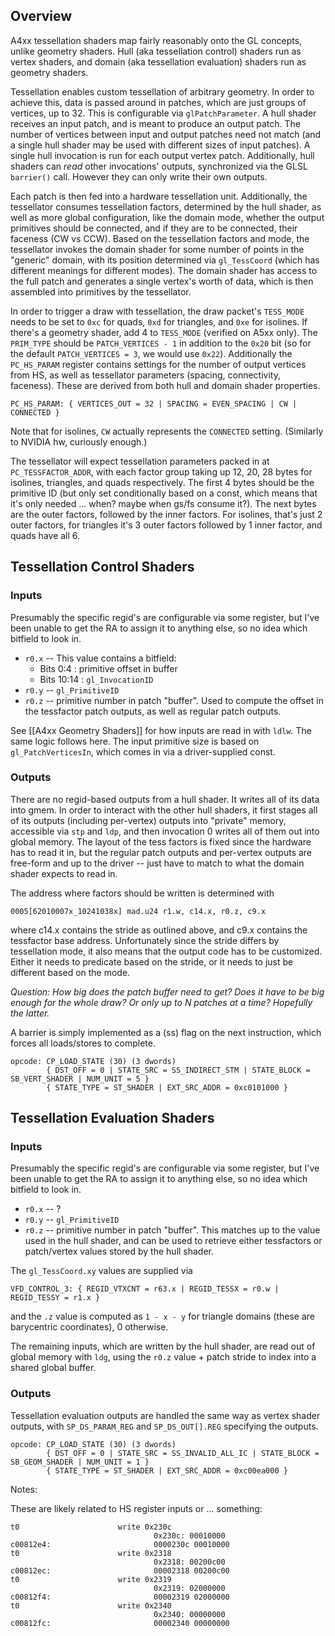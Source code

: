Overview
--------

A4xx tessellation shaders map fairly reasonably onto the GL concepts, unlike geometry shaders. Hull (aka tessellation control) shaders run as vertex shaders, and domain (aka tessellation evaluation) shaders run as geometry shaders.

Tessellation enables custom tessellation of arbitrary geometry. In order to achieve this, data is passed around in patches, which are just groups of vertices, up to 32. This is configurable via `glPatchParameter`. A hull shader receives an input patch, and is meant to produce an output patch. The number of vertices between input and output patches need not match (and a single hull shader may be used with different sizes of input patches). A single hull invocation is run for each output vertex patch. Additionally, hull shaders can *read* other invocations' outputs, synchronized via the GLSL `barrier()` call. However they can only write their own outputs.

Each patch is then fed into a hardware tessellation unit. Additionally, the tessellator consumes tessellation factors, determined by the hull shader, as well as more global configuration, like the domain mode, whether the output primitives should be connected, and if they are to be connected, their faceness (CW vs CCW). Based on the tessellation factors and mode, the tessellator invokes the domain shader for some number of points in the "generic" domain, with its position determined via `gl_TessCoord` (which has different meanings for different modes). The domain shader has access to the full patch and generates a single vertex's worth of data, which is then assembled into primitives by the tessellator.

In order to trigger a draw with tessellation, the draw packet's `TESS_MODE` needs to be set to `0xc` for quads, `0xd` for triangles, and `0xe` for isolines. If there's a geometry shader, add 4 to `TESS_MODE` (verified on A5xx only). The `PRIM_TYPE` should be `PATCH_VERTICES - 1` in addition to the `0x20` bit (so for the default `PATCH_VERTICES = 3`, we would use `0x22`). Additionally the `PC_HS_PARAM` register contains settings for the number of output vertices from HS, as well as tessellator parameters (spacing, connectivity, faceness). These are derived from both hull and domain shader properties.

```
PC_HS_PARAM: { VERTICES_OUT = 32 | SPACING = EVEN_SPACING | CW | CONNECTED }
```

Note that for isolines, `CW` actually represents the `CONNECTED` setting. (Similarly to NVIDIA hw, curiously enough.)

The tessellator will expect tessellation parameters packed in at `PC_TESSFACTOR_ADDR`, with each factor group taking up 12, 20, 28 bytes for isolines, triangles, and quads respectively. The first 4 bytes should be the primitive ID (but only set conditionally based on a const, which means that it's only needed ... when? maybe when gs/fs consume it?). The next bytes are the outer factors, followed by the inner factors. For isolines, that's just 2 outer factors, for triangles it's 3 outer factors followed by 1 inner factor, and quads have all 6.

Tessellation Control Shaders
----------------------------

### Inputs
Presumably the specific regid's are configurable via some register, but I've been unable to get the RA to assign it to anything else, so no idea which bitfield to look in.
* `r0.x` --  This value contains a bitfield:
  * Bits 0:4 : primitive offset in buffer
  * Bits 10:14 : `gl_InvocationID`
* `r0.y` -- `gl_PrimitiveID`
* `r0.z` -- primitive number in patch "buffer". Used to compute the offset in the tessfactor patch outputs, as well as regular patch outputs.

See [[A4xx Geometry Shaders]] for how inputs are read in with `ldlw`. The same logic follows here. The input primitive size is based on `gl_PatchVerticesIn`, which comes in via a driver-supplied const.

### Outputs
There are no regid-based outputs from a hull shader. It writes all of its data into gmem. In order to interact with the other hull shaders, it first stages all of its outputs (including per-vertex) outputs into "private" memory, accessible via `stp` and `ldp`, and then invocation 0 writes all of them out into global memory. The layout of the tess factors is fixed since the hardware has to read it in, but the regular patch outputs and per-vertex outputs are free-form and up to the driver -- just have to match to what the domain shader expects to read in.

The address where factors should be written is determined with

```
0005[62010007x_10241038x] mad.u24 r1.w, c14.x, r0.z, c9.x
```

where c14.x contains the stride as outlined above, and c9.x contains the tessfactor base address. Unfortunately since the stride differs by tessellation mode, it also means that the output code has to be customized. Either it needs to predicate based on the stride, or it needs to just be different based on the mode.

_Question: How big does the patch buffer need to get? Does it have to be big enough for the whole draw? Or only up to N patches at a time? Hopefully the latter._

A barrier is simply implemented as a (ss) flag on the next instruction, which forces all loads/stores to complete.

```
opcode: CP_LOAD_STATE (30) (3 dwords)
        { DST_OFF = 0 | STATE_SRC = SS_INDIRECT_STM | STATE_BLOCK = SB_VERT_SHADER | NUM_UNIT = 5 }
        { STATE_TYPE = ST_SHADER | EXT_SRC_ADDR = 0xc0101000 }
```


Tessellation Evaluation Shaders
-------------------------------

### Inputs
Presumably the specific regid's are configurable via some register, but I've been unable to get the RA to assign it to anything else, so no idea which bitfield to look in.
* `r0.x` --  ?
* `r0.y` -- `gl_PrimitiveID`
* `r0.z` -- primitive number in patch "buffer". This matches up to the value used in the hull shader, and can be used to retrieve either tessfactors or patch/vertex values stored by the hull shader.

The `gl_TessCoord.xy` values are supplied via
```
VFD_CONTROL_3: { REGID_VTXCNT = r63.x | REGID_TESSX = r0.w | REGID_TESSY = r1.x }
```
and the `.z` value is computed as `1 - x - y` for triangle domains (these are barycentric coordinates), 0 otherwise.

The remaining inputs, which are written by the hull shader, are read out of global memory with `ldg`, using the `r0.z` value + patch stride to index into a shared global buffer.

### Outputs

Tessellation evaluation outputs are handled the same way as vertex shader outputs, with `SP_DS_PARAM_REG` and `SP_DS_OUT[].REG` specifying the outputs.

```
opcode: CP_LOAD_STATE (30) (3 dwords)
        { DST_OFF = 0 | STATE_SRC = SS_INVALID_ALL_IC | STATE_BLOCK = SB_GEOM_SHADER | NUM_UNIT = 1 }
        { STATE_TYPE = ST_SHADER | EXT_SRC_ADDR = 0xc00ea000 }
```


Notes:

These are likely related to HS register inputs or ... something:

```
t0                      write 0x230c
                                0x230c: 00010000
c00812e4:                       0000230c 00010000
t0                      write 0x2318
                                0x2318: 00200c00
c00812ec:                       00002318 00200c00
t0                      write 0x2319
                                0x2319: 02000000
c00812f4:                       00002319 02000000
t0                      write 0x2340
                                0x2340: 00000000
c00812fc:                       00002340 00000000
```